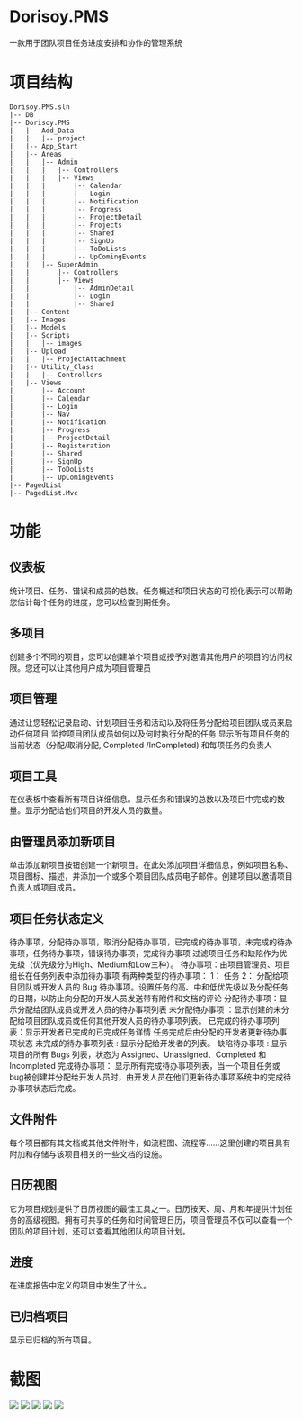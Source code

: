 # Dorisoy.PMS
一款用于团队项目任务进度安排和协作的管理系统

# 项目结构

    Dorisoy.PMS.sln
    |-- DB
    |-- Dorisoy.PMS
    |   |-- Add_Data
    |   |   |-- project
    |   |-- App_Start
    |   |-- Areas
    |   |   |-- Admin
    |   |   |   |-- Controllers
    |   |   |   |-- Views
    |   |   |       |-- Calendar
    |   |   |       |-- Login
    |   |   |       |-- Notification
    |   |   |       |-- Progress
    |   |   |       |-- ProjectDetail
    |   |   |       |-- Projects
    |   |   |       |-- Shared
    |   |   |       |-- SignUp
    |   |   |       |-- ToDoLists
    |   |   |       |-- UpComingEvents
    |   |   |-- SuperAdmin
    |   |       |-- Controllers
    |   |       |-- Views
    |   |           |-- AdminDetail
    |   |           |-- Login
    |   |           |-- Shared
    |   |-- Content
    |   |-- Images
    |   |-- Models
    |   |-- Scripts
    |   |   |-- images
    |   |-- Upload
    |   |   |-- ProjectAttachment
    |   |-- Utility_Class
    |   |   |-- Controllers
    |   |-- Views
    |       |-- Account
    |       |-- Calendar
    |       |-- Login
    |       |-- Nav
    |       |-- Notification
    |       |-- Progress
    |       |-- ProjectDetail
    |       |-- Registeration
    |       |-- Shared
    |       |-- SignUp
    |       |-- ToDoLists
    |       |-- UpComingEvents
    |-- PagedList
    |-- PagedList.Mvc


# 功能

## 仪表板

统计项目、任务、错误和成员的总数。任务概述和项目状态的可视化表示可以帮助您估计每个任务的进度，您可以检查到期任务。

## 多项目

创建多个不同的项目，您可以创建单个项目或授予对邀请其他用户的项目的访问权限。您还可以让其他用户成为项目管理员

## 项目管理

通过让您轻松记录启动、计划项目任务和活动以及将任务分配给项目团队成员来启动任何项目 监控项目团队成员如何以及何时执行分配的任务 显示所有项目任务的当前状态（分配/取消分配, Completed /InCompleted) 和每项任务的负责人

## 项目工具

在仪表板中查看所有项目详细信息。显示任务和错误的总数以及项目中完成的数量。显示分配给他们项目的开发人员的数量。

## 由管理员添加新项目

单击添加新项目按钮创建一个新项目。在此处添加项目详细信息，例如项目名称、项目图标、描述，并添加一个或多个项目团队成员电子邮件。创建项目以邀请项目负责人或项目成员。

## 项目任务状态定义

待办事项，分配待办事项，取消分配待办事项，已完成的待办事项，未完成的待办事项，任务待办事项，错误待办事项，完成待办事项
过滤项目任务和缺陷作为优先级（优先级分为High、Medium和Low三种）。
待办事项：由项目管理员、项目组长在任务列表中添加待办事项 有两种类型的待办事项： 1： 任务 2： 分配给项目团队或开发人员的 Bug 待办事项。设置任务的高、中和低优先级以及分配任务的日期，以防止向分配的开发人员发送带有附件和文档的评论
分配待办事项：显示分配给团队成员或开发人员的待办事项列表
未分配待办事项 ：显示创建的未分配给项目团队成员或任何其他开发人员的待办事项列表。
已完成的待办事项列表：显示开发者已完成的已完成任务详情 任务完成后由分配的开发者更新待办事项状态
未完成的待办事项列表 : 显示分配给开发者的列表。
缺陷待办事项 : 显示项目的所有 Bugs 列表，状态为 Assigned、Unassigned、Completed 和 Incompleted
完成待办事项： 显示所有完成待办事项列表，当一个项目任务或bug被创建并分配给开发人员时，由开发人员在他们更新待办事项系统中的完成待办事项状态后完成。

## 文件附件

每个项目都有其文档或其他文件附件，如流程图、流程等……这里创建的项目具有附加和存储与该项目相关的一些文档的设施。

## 日历视图

它为项目规划提供了日历视图的最佳工具之一。日历按天、周、月和年提供计划任务的高级视图。拥有可共享的任务和时间管理日历，项目管理员不仅可以查看一个团队的项目计划，还可以查看其他团队的项目计划。

## 进度

在进度报告中定义的项目中发生了什么。

## 已归档项目

显示已归档的所有项目。


# 截图 

<img src="https://github.com/dorisoy/Dorisoy.PMS/blob/main/s%20(5).png"/>
<img src="https://github.com/dorisoy/Dorisoy.PMS/blob/main/s%20(4).png"/>
<img src="https://github.com/dorisoy/Dorisoy.PMS/blob/main/s%20(3).png"/>
<img src="https://github.com/dorisoy/Dorisoy.PMS/blob/main/s%20(2).png"/>
<img src="https://github.com/dorisoy/Dorisoy.PMS/blob/main/s%20(1).png"/>
